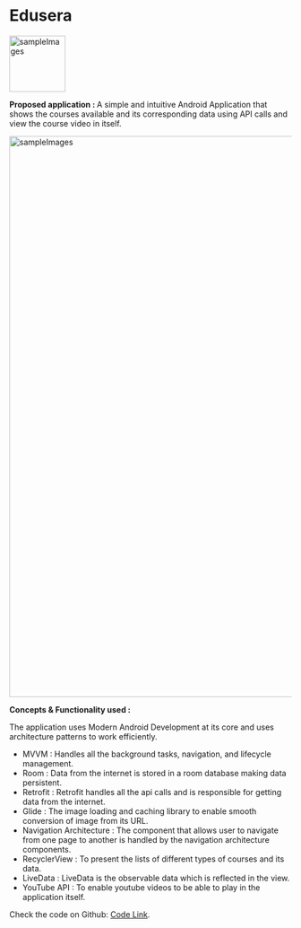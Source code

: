 # Edusera
<img width="100" alt="sampleImages" src="C:\Users\KIIT\Desktop\Edusera\edusera.png">

<b> Proposed application : </b>
A simple and intuitive Android Application that shows the courses available and its corresponding data using API calls and view the course video in itself. 

<img width="1000" alt="sampleImages" src="C:\Users\KIIT\Desktop\Edusera\20220131_133728.jpg">

<b> Concepts & Functionality used : </b>

The application uses Modern Android Development at its core and uses architecture patterns to work efficiently. 
- MVVM : Handles all the background tasks, navigation, and lifecycle management.
- Room : Data from the internet is stored in a room database making data persistent.
- Retrofit : Retrofit handles all the api calls and is responsible for getting data from the internet.
- Glide : The image loading and caching library to enable smooth conversion of image from its URL.  
- Navigation Architecture : The component that allows user to navigate from one page to another is handled by the navigation architecture components.
- RecyclerView : To present the lists of different types of courses and its data.
- LiveData : LiveData is the observable data which is reflected in the view.
- YouTube API : To enable youtube videos to be able to play in the application itself.

Check the code on Github: <a href="https://github.com/smish-hash/Edusera" target="blank">Code Link</a>.
